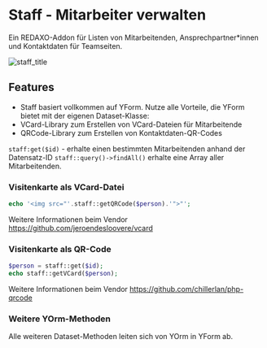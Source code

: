 # Staff - Mitarbeiter verwalten

Ein REDAXO-Addon für Listen von Mitarbeitenden, Ansprechpartner\*innen und Kontaktdaten für Teamseiten.

![staff_title](https://user-images.githubusercontent.com/3855487/183459112-aebbca72-6af5-427d-9536-db7e94e60792.png)

## Features

* Staff basiert vollkommen auf YForm. Nutze alle Vorteile, die YForm bietet mit der eigenen Dataset-Klasse:
* VCard-Library zum Erstellen von VCard-Dateien für Mitarbeitende
* QRCode-Library zum Erstellen von Kontaktdaten-QR-Codes

`staff:get($id)` - erhalte einen bestimmten Mitarbeitenden anhand der Datensatz-ID
`staff::query()->findAll()` erhalte eine Array aller Mitarbeitenden.

### Visitenkarte als VCard-Datei

```php
echo '<img src="'.staff::getQRCode($person).'">"';
```

Weitere Informationen beim Vendor <https://github.com/jeroendesloovere/vcard>

### Visitenkarte als QR-Code

```php
$person = staff::get($id);
echo staff::getVCard($person);
```

Weitere Informationen beim Vendor <https://github.com/chillerlan/php-qrcode>

### Weitere YOrm-Methoden

Alle weiteren Dataset-Methoden leiten sich von YOrm in YForm ab.
